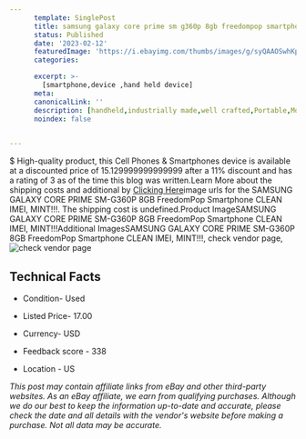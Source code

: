 ```yaml
---
      template: SinglePost
      title: samsung galaxy core prime sm g360p 8gb freedompop smartphone clean imei mint 
      status: Published
      date: '2023-02-12'
      featuredImage: 'https://i.ebayimg.com/thumbs/images/g/syQAAOSwhKpiseFW/s-l225.jpg'
      categories: 

      excerpt: >-
        [smartphone,device ,hand held device]
      meta:
      canonicalLink: ''
      description: [handheld,industrially made,well crafted,Portable,Mobile,Compact,Convenient,Lightweight,Maneuverable,Man-portable,Miniature,Carriable,Hand-held,Light,Holdable,Transportable,Mobile device,Pocket-sized,On-the-go,Wireless,Cordless,Compact size,Convenient size, smartphone,device ,hand held device]
      noindex: false

        
---
```

$
    High-quality product, this Cell Phones & Smartphones device is available at a discounted price of 15.129999999999999 after a 11% discount and has a rating of 3 as of the time this blog was written.Learn More about the shipping costs and additional by [Clicking Here](https://www.ebay.com/itm/265751222519?hash=item3de001d8f7%3Ag%3AsyQAAOSwhKpiseFW&mkevt=1&mkcid=1&mkrid=711-53200-19255-0&campid=%253CePNCampaignId%253E&customid=%253CreferenceId%253E&toolid=10049)image urls for the SAMSUNG GALAXY CORE PRIME SM-G360P 8GB FreedomPop Smartphone CLEAN IMEI, MINT!!!. The shipping cost is undefined.Product ImageSAMSUNG GALAXY CORE PRIME SM-G360P 8GB FreedomPop Smartphone CLEAN IMEI, MINT!!!Additional ImagesSAMSUNG GALAXY CORE PRIME SM-G360P 8GB FreedomPop Smartphone CLEAN IMEI, MINT!!!, check vendor page, ![check vendor page](https://origin-galleryplus.ebayimg.com/ws/web/265751222519_2_0_1/225x225.jpg,https://origin-galleryplus.ebayimg.com/ws/web/265751222519_3_0_1/225x225.jpg,https://origin-galleryplus.ebayimg.com/ws/web/265751222519_4_0_1/225x225.jpg,https://origin-galleryplus.ebayimg.com/ws/web/265751222519_5_0_1/225x225.jpg,https://origin-galleryplus.ebayimg.com/ws/web/265751222519_6_0_1/225x225.jpg,https://origin-galleryplus.ebayimg.com/ws/web/265751222519_7_0_1/225x225.jpg,https://origin-galleryplus.ebayimg.com/ws/web/265751222519_8_0_1/225x225.jpg)
    
    

 ## Technical Facts 



     
      

 - Condition- Used 


      

 - Listed Price- 17.00 


      

 - Currency- USD 


      

 - Feedback score - 338 


      

 - Location - US 


      
      

 *_This post may contain affiliate links from eBay and other third-party websites. As an eBay affiliate, we earn from qualifying purchases. Although we do our best to keep the information up-to-date and accurate, please check the date and all details with the vendor's website before making a purchase. Not all data may be accurate._*



    
    
    
    
    